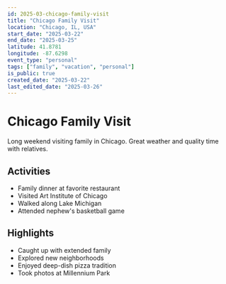 ```yaml
---
id: 2025-03-chicago-family-visit
title: "Chicago Family Visit"
location: "Chicago, IL, USA"
start_date: "2025-03-22"
end_date: "2025-03-25"
latitude: 41.8781
longitude: -87.6298
event_type: "personal"
tags: ["family", "vacation", "personal"]
is_public: true
created_date: "2025-03-22"
last_edited_date: "2025-03-26"
---
```


# Chicago Family Visit

Long weekend visiting family in Chicago. Great weather and quality time with relatives.

## Activities
- Family dinner at favorite restaurant
- Visited Art Institute of Chicago
- Walked along Lake Michigan
- Attended nephew's basketball game

## Highlights
- Caught up with extended family
- Explored new neighborhoods
- Enjoyed deep-dish pizza tradition
- Took photos at Millennium Park
